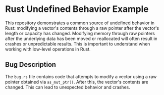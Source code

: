 # Rust Undefined Behavior Example

This repository demonstrates a common source of undefined behavior in Rust: modifying a vector's contents through a raw pointer after the vector's length or capacity has changed.  Modifying memory through raw pointers after the underlying data has been moved or reallocated will often result in crashes or unpredictable results.  This is important to understand when working with low-level operations in Rust.

## Bug Description

The `bug.rs` file contains code that attempts to modify a vector using a raw pointer obtained via `as_mut_ptr()`. After this, the vector's contents are changed. This can lead to unexpected behavior and crashes.
